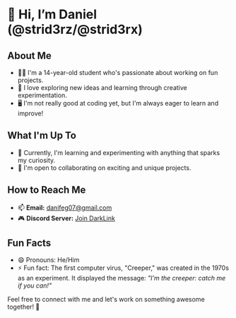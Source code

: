 # 👋 Hi, I’m Daniel (@strid3rz/@strid3rx)

## About Me
- 👦🏽 I'm a 14-year-old student who's passionate about working on fun projects.  
- 👀 I love exploring new ideas and learning through creative experimentation.  
- 🖥️ I'm not really good at coding yet, but I'm always eager to learn and improve!  

## What I'm Up To
- 🌱 Currently, I'm learning and experimenting with anything that sparks my curiosity.  
- 💞️ I'm open to collaborating on exciting and unique projects.  

## How to Reach Me
- 📫 **Email:** [danifeg07@gmail.com](mailto:danifeg07@gmail.com)  
- 🎮 **Discord Server:** [Join DarkLink](https://discord.gg/5pNEbYZu6w)  

## Fun Facts
- 😄 Pronouns: He/Him  
- ⚡ Fun fact: The first computer virus, "Creeper," was created in the 1970s as an experiment. It displayed the message: *"I’m the creeper: catch me if you can!"*  

Feel free to connect with me and let's work on something awesome together! 🚀  

